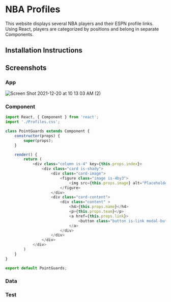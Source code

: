 # NBA Profiles
This website displays several NBA players and their ESPN profile links. Using React, players are categorized by positions and belong in separate Components.  

## Installation Instructions

## Screenshots
### App
![Screen Shot 2021-12-20 at 10 13 03 AM (2)](https://user-images.githubusercontent.com/92088326/146814148-1606c4cc-7040-4354-b815-47a7bfe17a2c.png)
### Component

```js
import React, { Component } from 'react';
import './Profiles.css';

class PointGuards extends Component {
    constructor(props) {
        super(props);
    }

    render() {
        return (
            <div class="column is-4" key={this.props.index}>
                <div class="card is-shady">
                    <div class="card-image">
                        <figure class="image is-4by3">
                            <img src={this.props.image} alt="Placeholder image" class="modal-button" data-target="modal-image2" />
                        </figure>
                    </div>
                    <div class="card-content">
                        <div class="content" >
                            <h4>{this.props.name}</h4>
                            <p>{this.props.team}</p>
                            <a href={this.props.link}>
                                <button class="button is-link modal-button">See Full Profile</button>
                            </a>
                        </div>
                    </div>
                </div>
            </div>
        )
    }
}

export default PointGuards;
```


### Data

### Test

